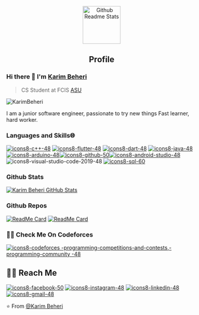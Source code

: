 <p align="center">
 <img width="100px" src="https://res.cloudinary.com/anuraghazra/image/upload/v1594908242/logo_ccswme.svg" align="center" alt="Github Readme Stats" />
 <h2 align="center">Profile</h2>
</p>

### Hi there 👋 I'm [Karim Beheri](https://www.linkedin.com/in/karim-behery-232340232/)
> CS Student at FCIS [ASU](https://ums.asu.edu.eg/App?redirectUrl=https%3A%2F%2Fums.asu.edu.eg%2F)


<img src="https://komarev.com/ghpvc/?username=KarimBeheri" alt="KarimBeheri" />

<div>
 <p>
I am a junior software engineer, passionate to try new things
Fast learner, hard worker.

</p>
</div>

### Languages and Skills🌐

[![icons8-c++-48](https://user-images.githubusercontent.com/106775514/171860606-8706719a-c85c-41b0-b2c9-3541367bb26d.png)](https://www.cplusplus.com/info/) [![icons8-flutter-48](https://user-images.githubusercontent.com/106775514/171863766-82920572-55a0-4377-8e3f-031e6be43b7c.png)](https://flutter.dev/)  [![icons8-dart-48](https://user-images.githubusercontent.com/106775514/171861577-7d769b48-499a-46b4-8537-7fe441b28c29.png)](https://dart.dev/)  [![icons8-java-48](https://user-images.githubusercontent.com/106775514/171862752-bf5596f7-5ef4-4ffa-9fa7-d9d66c672d85.png)](https://www.oracle.com/java/)    [![icons8-arduino-48](https://user-images.githubusercontent.com/106775514/171864506-4cd644fa-665a-47b9-8bfa-44431da09da0.png)](https://www.arduino.cc/)[![icons8-github-50](https://user-images.githubusercontent.com/106775514/171864833-4652b538-ddbd-4acc-8b07-b697476b7418.png)](https://github.com/github)[![icons8-android-studio-48](https://user-images.githubusercontent.com/106775514/171865150-0a49324a-6147-4f88-b403-6d492e5c6c4f.png)](https://developer.android.com/about) ![icons8-visual-studio-code-2019-48](https://user-images.githubusercontent.com/106775514/171865641-cc9cb466-a79a-4ecc-95ef-39aad4284668.png) [![icons8-sql-60](https://user-images.githubusercontent.com/106775514/171864161-e2e83fc8-8394-4176-8d4c-e818d6c50220.png)](https://www.w3schools.com/sql/sql_intro.asp) 


### Github Stats

[![Karim Beheri GitHub Stats](https://github-readme-stats.vercel.app/api?username=KarimBeheri&show_icons=true&count_private=true)](https://github.com/KarimBeheri)

### Github Repos

[![ReadMe Card](https://github-readme-stats.vercel.app/api/pin/?username=anandmainali&repo=PackageTemplate&show_owner=true)](https://github.com/anandmainali/PackageTemplate)
[![ReadMe Card](https://github-readme-stats.vercel.app/api/pin/?username=anandmainali&repo=Foods-Ecommerce&show_owner=true)](https://github.com/anandmainali/Foods-Ecommerce)

### 🤝🏻 Check Me On Codeforces 
[![icons8-codeforces -programming-competitions-and-contests,-programming-community -48](https://user-images.githubusercontent.com/106775514/171872633-1e145a30-8f42-4c5d-8329-34186e30376c.png)](https://codeforces.com/profile/karimbeheri)


<h2> 🤝🏻 Reach Me </h2>


[![icons8-facebook-50](https://user-images.githubusercontent.com/106775514/171869765-94f4ecd5-49c5-4d78-b25b-0095f8a5de08.png)](https://www.facebook.com/karim.elsayed.75248)
[![icons8-instagram-48](https://user-images.githubusercontent.com/106775514/171870385-65a85acd-9f22-492a-babe-b6b3b42f1ada.png)](https://www.instagram.com/karim_beheri/?igshid=YmMyMTA2M2Y=)
[![icons8-linkedin-48](https://user-images.githubusercontent.com/106775514/171871365-e2ebaa95-3139-438e-864b-c9489fffccdd.png)](https://www.linkedin.com/in/karim-behery-232340232/)
[![icons8-gmail-48](https://user-images.githubusercontent.com/106775514/171871654-cf08b231-1ce5-4857-8e90-55f9f63cc49a.png)](https://mail.google.com/mail/u/0/#inbox)


⭐️ From [@Karim Beheri](https://github.com/KarimBeheri)

